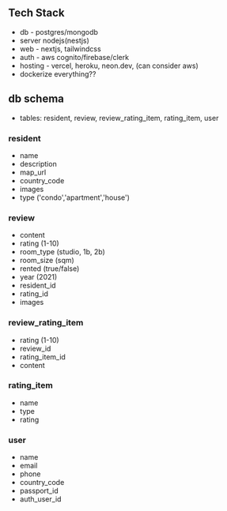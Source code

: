 ## Tech Stack

- db - postgres/mongodb
- server nodejs(nestjs)
- web - nextjs, tailwindcss
- auth - aws cognito/firebase/clerk
- hosting - vercel, heroku, neon.dev, (can consider aws)
- dockerize everything??

## db schema

- tables: resident, review, review_rating_item, rating_item, user

### resident

- name
- description
- map_url
- country_code
- images
- type ('condo','apartment','house')

### review

- content
- rating (1-10)
- room_type (studio, 1b, 2b)
- room_size (sqm)
- rented (true/false)
- year (2021)
- resident_id
- rating_id
- images

### review_rating_item

- rating (1-10)
- review_id
- rating_item_id
- content

### rating_item

- name
- type
- rating

### user

- name
- email
- phone
- country_code
- passport_id
- auth_user_id
